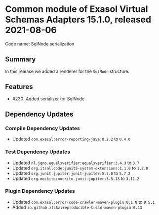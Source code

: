 # Common module of Exasol Virtual Schemas Adapters 15.1.0, released 2021-08-06

Code name: SqlNode serialization

## Summary

In this release we added a renderer for the `SqlNode` structure.

## Features

* #230: Added serializer for SqlNode

## Dependency Updates

### Compile Dependency Updates

* Updated `com.exasol:error-reporting-java:0.2.2` to `0.4.0`

### Test Dependency Updates

* Updated `nl.jqno.equalsverifier:equalsverifier:3.4.3` to `3.7`
* Updated `org.itsallcode:junit5-system-extensions:1.1.0` to `1.2.0`
* Updated `org.junit.jupiter:junit-jupiter:5.7.0` to `5.7.2`
* Updated `org.mockito:mockito-junit-jupiter:3.5.13` to `3.11.2`

### Plugin Dependency Updates

* Updated `com.exasol:error-code-crawler-maven-plugin:0.1.0` to `0.5.1`
* Added `io.github.zlika:reproducible-build-maven-plugin:0.13`
